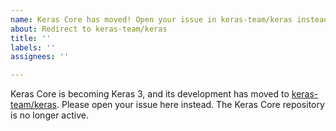 ```yaml
---
name: Keras Core has moved! Open your issue in keras-team/keras instead.
about: Redirect to keras-team/keras
title: ''
labels: ''
assignees: ''

---
```


Keras Core is becoming Keras 3, and its development has moved to [keras-team/keras](https://github.com/keras-team/keras). Please open your issue here instead. The Keras Core repository is no longer active.
